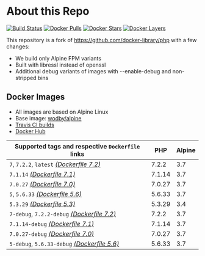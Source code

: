 # About this Repo

[![Build Status](https://travis-ci.org/wodby/base-php.svg?branch=master)](https://travis-ci.org/wodby/base-php)
[![Docker Pulls](https://img.shields.io/docker/pulls/wodby/base-php.svg)](https://hub.docker.com/r/wodby/base-php)
[![Docker Stars](https://img.shields.io/docker/stars/wodby/base-php.svg)](https://hub.docker.com/r/wodby/base-php)
[![Docker Layers](https://images.microbadger.com/badges/image/wodby/base-php.svg)](https://microbadger.com/images/wodby/base-php)

This repository is a fork of https://github.com/docker-library/php with a few changes:

* We build only Alpine FPM variants
* Built with libressl instead of openssl
* Additional debug variants of images with --enable-debug and non-stripped bins

## Docker Images

* All images are based on Alpine Linux
* Base image: [wodby/alpine](https://github.com/wodby/alpine)
* [Travis CI builds](https://travis-ci.org/wodby/base-php) 
* [Docker Hub](https://hub.docker.com/r/wodby/base-php)

[_(Dockerfile 7.2)_]: https://github.com/wodby/base-php/tree/master/7.2/alpine3.7/fpm/Dockerfile.wodby
[_(Dockerfile 7.1)_]: https://github.com/wodby/base-php/tree/master/7.1/alpine3.7/fpm/Dockerfile.wodby
[_(Dockerfile 7.0)_]: https://github.com/wodby/base-php/tree/master/7.0/alpine3.7/fpm/Dockerfile.wodby
[_(Dockerfile 5.6)_]: https://github.com/wodby/base-php/tree/master/5.6/alpine3.7/fpm/Dockerfile.wodby
[_(Dockerfile 5.3)_]: https://github.com/wodby/base-php/tree/master/5.3/alpine3.4/fpm/Dockerfile.wodby

| Supported tags and respective `Dockerfile` links | PHP    | Alpine |
| ------------------------------------------------ | ------ | ------ |
| `7`, `7.2.2`, `latest` [_(Dockerfile 7.2)_]      | 7.2.2  | 3.7    |
| `7.1.14` [_(Dockerfile 7.1)_]                    | 7.1.14 | 3.7    |
| `7.0.27` [_(Dockerfile 7.0)_]                    | 7.0.27 | 3.7    |
| `5`, `5.6.33` [_(Dockerfile 5.6)_]               | 5.6.33 | 3.7    |
| `5.3.29` [_(Dockerfile 5.3)_]                    | 5.3.29 | 3.4    |
| `7-debug`, `7.2.2-debug` [_(Dockerfile 7.2)_]    | 7.2.2  | 3.7    |
| `7.1.14-debug` [_(Dockerfile 7.1)_]              | 7.1.14 | 3.7    |
| `7.0.27-debug` [_(Dockerfile 7.0)_]              | 7.0.27 | 3.7    |
| `5-debug`, `5.6.33-debug` [_(Dockerfile 5.6)_]   | 5.6.33 | 3.7    |
